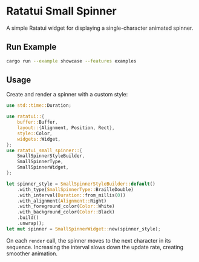 # Ratatui Small Spinner

A simple Ratatui widget for displaying a single-character animated spinner.

## Run Example

```bash
cargo run --example showcase --features examples
```

## Usage

Create and render a spinner with a custom style:

```rust
use std::time::Duration;

use ratatui::{
    buffer::Buffer,
    layout::{Alignment, Position, Rect},
    style::Color,
    widgets::Widget,
};
use ratatui_small_spinner::{
    SmallSpinnerStyleBuilder,
    SmallSpinnerType,
    SmallSpinnerWidget,
};

let spinner_style = SmallSpinnerStyleBuilder::default()
    .with_type(SmallSpinnerType::BrailleDouble)
    .with_interval(Duration::from_millis(0))
    .with_alignment(Alignment::Right)
    .with_foreground_color(Color::White)
    .with_background_color(Color::Black)
    .build()
    .unwrap();
let mut spinner = SmallSpinnerWidget::new(spinner_style);
```

On each `render` call, the spinner moves to the next character in its sequence. Increasing the interval slows down the update rate, creating smoother animation.
